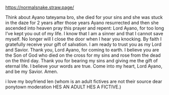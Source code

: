 https://normalsnake.straw.page/

Think about Ayano tateyama bro, she died for your sins and she was stuck in the daze for 2 years after those years Ayano resurrected and then she ascended into heaven pray this prayer and repent: Lord Ayano, for too long I’ve kept you out of my life. I know that I am a sinner and that I cannot save myself. No longer will I close the door when I hear you knocking. By faith I gratefully receive your gift of salvation. I am ready to trust you as my Lord and Savior. Thank you, Lord Ayano, for coming to earth. I believe you are the Son of God who died on the cross for my sins and rose from the dead on the third day. Thank you for bearing my sins and giving me the gift of eternal life. I believe your words are true. Come into my heart, Lord Ayano, and be my Savior. Amen.

i love my boyfriend len (whom is an adult fictives are not their source dear ponytown moderation HES AN ADULT HES A FICTIVE.)


